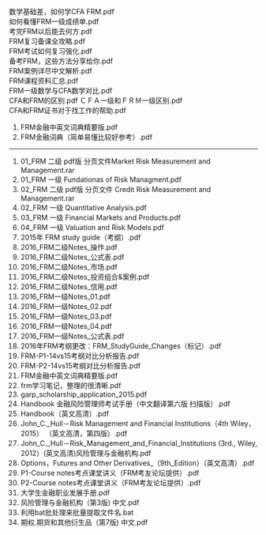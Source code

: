 数学基础差，如何学CFA  FRM.pdf  
如何看懂FRM一级成绩单.pdf  
考完FRM以后能去何方.pdf  
FRM复习备课全攻略.pdf  
FRM考试如何复习强化.pdf  
备考FRM，这些方法分享给你.pdf  
FRM案例详尽中文解析.pdf  
FRM课程资料汇总.pdf  
FRM一级数学与CFA数学对比.pdf  
CFA和FRM的区别.pdf 
ＣＦＡ一级和ＦＲＭ一级区别.pdf    
CFA和FRM证书对于找工作的帮助.pdf  
1. FRM金融中英文词典精要版.pdf
1. FRM金融词典（简单易懂比较好参考）.pdf
----
1. 01_FRM 二级 pdf版 分页文件Market Risk Measurement and Management.rar 
1. 01_FRM 一级 Fundationas of Risk Managment.pdf 
1. 02_FRM 二级 pdf版 分页文件 Credit Risk Measurement and Management.rar 
1. 02_FRM 一级 Quantitative Analysis.pdf 
1. 03_FRM 一级 Financial Markets and Products.pdf 
1. 04_FRM 一级 Valuation and Risk Models.pdf 
1. 2015年 FRM study guide（考纲）.pdf 
1. 2016_FRM二级Notes_操作.pdf 
1. 2016_FRM二级Notes_公式表.pdf 
1. 2016_FRM二级Notes_市场.pdf 
1. 2016_FRM二级Notes_投资组合&案例.pdf 
1. 2016_FRM二级Notes_信用.pdf 
1. 2016_FRM一级Notes_01.pdf 
1. 2016_FRM一级Notes_02.pdf 
1. 2016_FRM一级Notes_03.pdf 
1. 2016_FRM一级Notes_04.pdf 
1. 2016_FRM一级Notes_公式表.pdf 
1. 2016年FRM考纲更改：FRM_StudyGuide_Changes（标记）.pdf 
1. FRM-P1-14vs15考纲对比分析报告.pdf 
1. FRM-P2-14vs15考纲对比分析报告.pdf 
1. FRM金融中英文词典精要版.pdf 
1. frm学习笔记，整理的很清晰.pdf 
1. garp_scholarship_application_2015.pdf 
1. Handbook 金融风险管理师考试手册（中文翻译第六版 扫描版）.pdf 
1. Handbook（英文高清）.pdf 
1. John_C._Hull－Risk Management and Financial Institutions（4th Wiley，2015） （英文高清，第四版）.pdf 
1. John_C._Hull－Risk_Management_and_Financial_Institutions (3rd., Wiley, 2012）(英文高清)风险管理与金融机构.pdf 
1. Options，Futures and Other Derivatives_（9th_Edition）（英文高清）.pdf 
1. P1-Course notes考点课堂讲义（FRM考友论坛提供）.pdf 
1. P2-Course notes考点课堂讲义（FRM考友论坛提供）.pdf 
1. 大学生金融职业发展手册.pdf 
1. 风险管理与金融机构（第3版) 中文.pdf 
1. 利用bat批处理来批量提取文件名.bat 
1. 期权.期货和其他衍生品（第7版) 中文.pdf 
